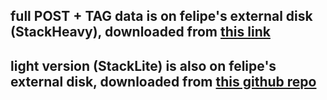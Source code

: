 ## full POST + TAG data is on felipe's external disk (StackHeavy), downloaded from [this link](https://archive.org/details/stackexchange)

## light version (StackLite) is also on felipe's external disk, downloaded from [this github repo](https://github.com/dgrtwo/StackLite)

